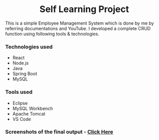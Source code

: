 <h1 align="center">Self Learning Project</h1>

<p>This is a simple Employee Management System which is done by me by referring documentations and YouTube. I developed a complete CRUD
function using following tools & technologies.</p>
  
<h3>Technologies used</h3>
<ul>
  <li>React</li>
  <li>Node.js</li>
  <li>Java</li>
  <li>Spring Boot</li>
  <li>MySQL</li>
</ul>

<h3>Tools used</h3>
<ul>
  <li>Eclipse</li>
  <li>MySQL Workbench</li>
  <li>Apache Tomcat</li>
  <li>VS Code</li>
</ul>

<h3>Screenshots of the final output - <a href="">Click Here</a></h3>

